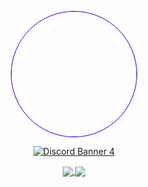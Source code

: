 <p align="center">
    <img src="https://drive.google.com/uc?export=view&id=15id50RkDQplGHQLVoLKVSX-J6H43iyIS" style="border-radius:50%; width:200px; border: 1px solid blue;">
</p>

<p align="center">
    <a href="https://discord.gg/mJaP9TJJXF" target="_blank"><img src="https://img.shields.io/badge/Discord-%235865F2.svg?style=for-the-badge&logo=discord&logoColor=white" alt="Discord Banner 4"/></a>
</p>

<p align="center">
    <a href="https://github.com/bit-tech-team/animetracker">
      <img align="center" src="https://github-readme-stats.vercel.app/api/pin/?username=bit-tech-team&repo=animetracker&theme=onedark" />
    </a>
    <a href="https://github.com/bit-tech-team/Chill-A-Day">
      <img align="center" src="https://github-readme-stats.vercel.app/api/pin/?username=bit-tech-team&repo=Chill-A-Day&theme=onedark" />
    </a>
</p>
